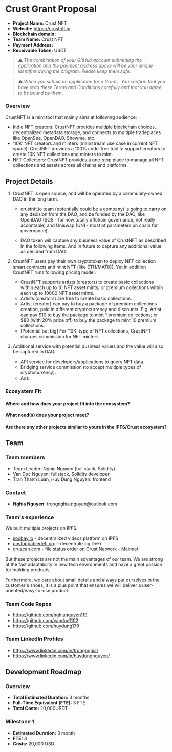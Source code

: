 # Crust Grant Proposal

- **Project Name:** Crust NFT
- **Website:** https://crustnft.io
- **Blockchain domain:**
- **Team Name:** Crust NFT
- **Payment Address:**
- **Receivable Token:** USDT

> ⚠️ _The combination of your GitHub account submitting the application and the payment address above will be your unique identifier during the program. Please keep them safe._

> ⚠️ _When you submit an application for a Grant，You confirm that you have read these Terms and Conditions carefully and that you agree to be bound by them._

### Overview

CrustNFT is a mint tool that mainly aims at following audience:

- Indie NFT creators: CrustNFT provides multiple blockchain choices, decentralized metadata storage, and connects to multiple tradeplaces like OpenSea, OpenDAO, Showme, etc.
- ‘10K’ NFT creators and minters (mainstream use case in current NFT space): CrustNFT provides a 100% code-free tool to support creators to create 10K NFT collections and minters to mint.
- NFT Collectors: CrustNFT provides a one-stop place to manage all NFT collections and assets across all chains and platforms.

## Project Details

1. CrustNFT is open source, and will be operated by a community-owned DAO in the long term.

    - crustnft.io team (potentially could be a company) is going to carry on any decision from the DAO, and be funded by the DAO, like OpenDAO (SOS - for now totally offchain governance, not really accontable) and Uniswap (UNI - most of parameters on chain for governance).

    - DAO token will capture any business value of CrustNFT as described in the following items. And in future to capture any additional value as decided from DAO.

2. CrustNFT users pay their own cryptotoken to deploy NFT collection smart contracts and mint NFT (like ETH/MATIC). Yet in addition CrustNFT runs following pricing model:

    - CrustNFT supports artists (creators) to create basic collections within each up to 10 NFT asset mints; or premium collections within each up to 10000 NFT asset mints.
    - Artists (creators) are free to create basic collections.
    - Artist (creator) can pay to buy a package of premium collections creation, paid in different cryptocurrency and discounts. E.g. Artist can pay $10 to buy the package to mint 1 premium collections; or $80 (with 20% price off) to buy the package to mint 10 premium collections.
    - [Potential but big] For ‘10K’ type of NFT collections, CrustNFT charges commission for NFT minters.

3. Additional service with potential business values and the value will also be captured in DAO:
    - API service for developers/applications to query NFT data.
    - Bridging service commission (to accept multiple types of cryptocurrency).
    - Ads

### Ecosystem Fit

#### Where and how does your project fit into the ecosystem?

#### What need(s) does your project meet?

#### Are there any other projects similar to yours in the IPFS/Crust ecosystem?

## Team

### Team members

- Team Leader: Nghia Nguyen (full stack, Solidity)
- Van Duc Nguyen: fullstack, Solidity developer
- Tran Thanh Luan, Huy Dung Nguyen: frontend

### Contact

- **Nghia Nguyen:** trongnghia.nguyen@outlook.com

### Team's experience

We built multiple projects on IPFS.

- [socbay.io](https://socbay.io) - decentralized videos platform on IPFS
- [unstoppabledefi.org](https://unstoppabledefi.org) - decentralizing DeFi
- [cruscan.com](https://cruscan.com) - file status order on Crust Network - Mainnet

But these projects are not the main advantages of our team. We are strong at the fast adaptability in new tech environments and have a great passion for building products.

Furthermore, we care about small details and always put ourselves in the customer's shoes, it is a plus point that ensures we will deliver a user-oriented/easy-to-use product.

### Team Code Repos

- https://github.com/nghianguyen119
- https://github.com/vanduc1102
- https://github.com/huydung179

### Team LinkedIn Profiles  

- https://www.linkedin.com/in/trongnghia/
- https://www.linkedin.com/in/huydungnguyen/

## Development Roadmap

### Overview

- **Total Estimated Duration:** 3 months
- **Full-Time Equivalent (FTE):** 3 FTE
- **Total Costs:** 20,000USDT

### Milestone 1

- **Estimated Duration:** 3 month
- **FTE:** 3
- **Costs:** 20,000 USD
